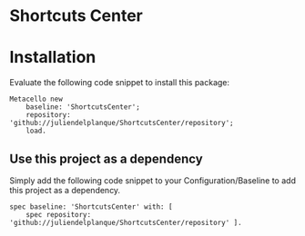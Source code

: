Shortcuts Center
================

# Installation
Evaluate the following code snippet to install this package:

~~~
Metacello new
    baseline: 'ShortcutsCenter';
    repository: 'github://juliendelplanque/ShortcutsCenter/repository';
    load.
~~~

## Use this project as a dependency
Simply add the following code snippet to your Configuration/Baseline
to add this project as a dependency.

~~~
spec baseline: 'ShortcutsCenter' with: [
    spec repository: 'github://juliendelplanque/ShortcutsCenter/repository' ].
~~~
